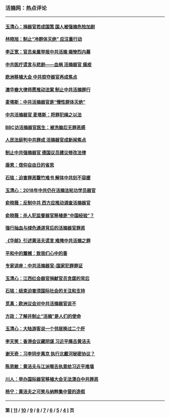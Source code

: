### 活摘网：热点评论
---
#### [玉清心：捐器官若成国策 国人被强摘危险加剧](../../pages/nf5879/n12802713.md?05270430) 
#### [林晓旭：制止“冷群体灭绝” 应注重行动](../../pages/nf5879/n12779736.md?05270430) 
#### [李正宽：官员亲属举报中共活摘 揭惨烈内幕](../../pages/nf5879/n12684490.md?05270430) 
#### [中共医疗谎言与悲剧——血祸 活摘器官 瘟疫](../../pages/nf5879/n12372103.md?05270430) 
#### [欧洲移植大会 中共掠夺器官再成焦点](../../pages/nf5879/n11538883.md?05270430) 
#### [澳华裔大律师愿推动法案 制止中共活摘罪行](../../pages/nf5879/n11377039.md?05270430) 
#### [麦塔斯：中共活摘器官是“慢性群体灭绝”](../../pages/nf5879/n11350529.md?05270430) 
#### [中共活摘器官 麦塔斯：将罪犯绳之以法](../../pages/nf5879/n11347973.md?05270430) 
#### [BBC访活摘器官医生：被洗脑后无罪恶感](../../pages/nf5879/n11335935.md?05270430) 
#### [人民法庭判中共罪成 活摘器官成新闻焦点](../../pages/nf5879/n11331578.md?05270430) 
#### [制止中共强摘器官 德国议员建议修改法律](../../pages/nf5879/n11249451.md?05270430) 
#### [唐恩：信仰自由日的省思](../../pages/nf5879/n11003525.md?05270430) 
#### [石铭：迫害罪恶罄竹难书  解体中共刻不容缓](../../pages/nf5879/n10942855.md?05270430) 
#### [玉清心：2018年中共仍在活摘法轮功学员器官](../../pages/nf5879/n10914646.md?05270430) 
#### [俞晓薇：反制中共 西方应推动调查活摘器官](../../pages/nf5879/n10794671.md?05270430) 
#### [俞晓薇：杀人犯监督器官移植是“中国经验”？](../../pages/nf5879/n10466427.md?05270430) 
#### [强行抽血与绿色通道背后的活摘器官罪恶](../../pages/nf5879/n10004708.md?05270430) 
#### [《华邮》引述黄洁夫谎言 难掩中共活摘之罪](../../pages/nf5879/n9642309.md?05270430) 
#### [平和中的震撼：致我们心中的善](../../pages/nf5879/n9021123.md?05270430) 
#### [专家讲座：中共活摘器官-国家犯罪罪证](../../pages/nf5879/n8828153.md?05270430) 
#### [玉清心：江西红会器官捐献官员贪腐的背后](../../pages/nf5879/n8522122.md?05270430) 
#### [石铭：结束迫害须国际社会的关注和支持](../../pages/nf5879/n8443497.md?05270430) 
#### [觅真：欧洲议会对中共活摘器官说不](../../pages/nf5879/n8337486.md?05270430) 
#### [方政：了解并制止“活摘”是人们的使命](../../pages/nf5879/n8329214.md?05270430) 
#### [玉清心：大陆游客说一个邻居换过二个肝](../../pages/nf5879/n8291404.md?05270430) 
#### [李天笑：香港会议藏阴谋 习近平痛击黄洁夫](../../pages/nf5879/n8241459.md?05270430) 
#### [谢天奇：习李同步离京 执行北戴河秘密协议？](../../pages/nf5879/n8230418.md?05270430) 
#### [陈思敏：黄洁夫与江派喉舌执意给习近平难堪](../../pages/nf5879/n8222166.md?05270430) 
#### [川人：举办国际器官移植大会无法漂白中共罪恶](../../pages/nf5879/n8221121.md?05270430) 
#### [杨宁：黄洁夫之可笑与纳粹集中营的造假](../../pages/nf5879/n8219897.md?05270430) 

---
#### 第 [ [11](./11.md?05270430) / [10](./10.md?05270430) / [9](./9.md?05270430) / [8](./8.md?05270430) / [7](./7.md?05270430) / [6](./6.md?05270430) / [5](./5.md?05270430) / [4](./4.md?05270430) ] 页
